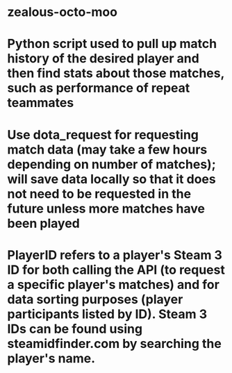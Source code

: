 # zealous-octo-moo
# Python script used to pull up match history of the desired player and then find stats about those matches, such as performance of repeat teammates
# Use dota_request for requesting match data (may take a few hours depending on number of matches); will save data locally so that it does not need to be requested in the future unless more matches have been played
# PlayerID refers to a player's Steam 3 ID for both calling the API (to request a specific player's matches) and for data sorting purposes (player participants listed by ID). Steam 3 IDs can be found using steamidfinder.com by searching the player's name.
